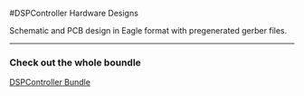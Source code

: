 #DSPController Hardware Designs


Schematic and PCB design in Eagle format with pregenerated gerber files.


---

### Check out the whole boundle

[DSPController Bundle](https://github.com/tiborsimon/DSPController-Bundle)

